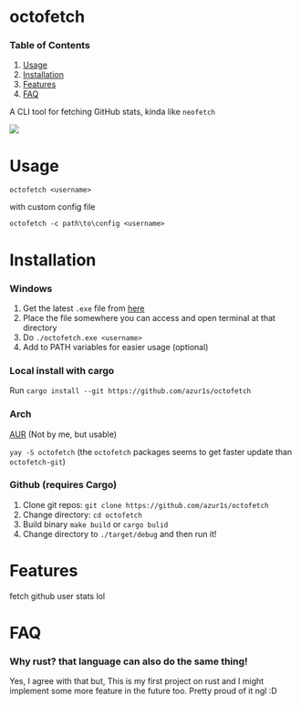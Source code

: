 # octofetch

### Table of Contents

1. [Usage](#usage)
2. [Installation](#installation)
3. [Features](#features)
4. [FAQ](#faq)

A CLI tool for fetching GitHub stats, kinda like `neofetch`

<img src=https://taku.n1ko23.moe/static/attachments/1635502055170-image.png>

# Usage

`octofetch <username>`

with custom config file

`octofetch -c path\to\config <username>`

# Installation

### Windows

1. Get the latest `.exe` file from [here](https://github.com/azur1s/octofetch/releases)
2. Place the file somewhere you can access and open terminal at that directory
3. Do `./octofetch.exe <username>`
4. Add to PATH variables for easier usage (optional)

### Local install with cargo

Run `cargo install --git https://github.com/azur1s/octofetch`

### Arch

[AUR](https://aur.archlinux.org/packages/?O=0&K=octofetch) (Not by me, but usable)

`yay -S octofetch` (the `octofetch` packages seems to get faster update than `octofetch-git`)

### Github (requires Cargo)

1. Clone git repos: `git clone https://github.com/azur1s/octofetch`
2. Change directory: `cd octofetch`
3. Build binary `make build` or `cargo bulid`
4. Change directory to `./target/debug` and then run it!

# Features

fetch github user stats lol

# FAQ

### Why rust? that language can also do the same thing!

Yes, I agree with that but, This is my first project
on rust and I might implement some more feature in the
future too. Pretty proud of it ngl :D
